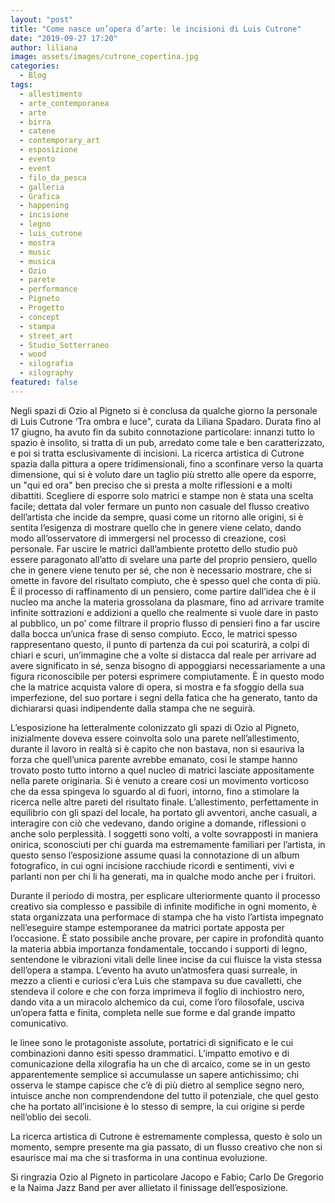 ```yaml
---
layout: "post"
title: "Come nasce un’opera d’arte: le incisioni di Luis Cutrone"
date: "2019-09-27 17:20"
author: liliana
image: assets/images/cutrone_copertina.jpg
categories:
  - Blog
tags:
  - allestimento
  - arte_contemporanea
  - arte
  - birra
  - catene
  - contemporary_art
  - esposizione
  - evento
  - event
  - filo_da_pesca
  - galleria
  - Grafica
  - happening
  - incisione
  - legno
  - luis_cutrone
  - mostra
  - music
  - musica
  - Ozio
  - parete
  - performance
  - Pigneto
  - Progetto
  - concept
  - stampa
  - street_art
  - Studio_Sotterraneo
  - wood
  - xilografia
  - xilography
featured: false
---
```

Negli spazi di Ozio al Pigneto si è conclusa da qualche giorno la personale di Luis Cutrone ‘Tra ombra e luce", curata da Liliana Spadaro. Durata fino  al 17 giugno, ha avuto fin da subito connotazione particolare: innanzi tutto lo spazio è insolito, si tratta di un pub, arredato come tale e ben caratterizzato, e poi si tratta esclusivamente di incisioni. La ricerca artistica di Cutrone spazia dalla pittura a opere tridimensionali, fino a sconfinare verso la quarta dimensione, qui si è voluto dare un taglio più stretto alle opere da esporre, un "qui ed ora" ben preciso che si presta a molte riflessioni e a molti dibattiti. Scegliere di esporre solo matrici e stampe non è stata una scelta facile; dettata dal voler fermare un punto non casuale del flusso creativo dell’artista che incide da sempre, quasi come un ritorno alle origini, si è sentita l’esigenza di mostrare quello che in genere viene celato, dando modo all’osservatore di immergersi nel processo di creazione, così personale. Far uscire le matrici dall’ambiente protetto dello studio può essere paragonato all’atto di svelare una parte del proprio pensiero, quello che in genere viene tenuto per sé, che non è necessario mostrare, che si omette in favore del risultato compiuto, che è spesso quel che conta di più. È il processo di raffinamento di un pensiero, come partire dall’idea che è il nucleo ma anche la materia grossolana da plasmare, fino ad arrivare tramite infinite sottrazioni e addizioni a quello che realmente si vuole dare in pasto al pubblico, un po’ come filtrare il proprio flusso di pensieri fino a far uscire dalla bocca un’unica frase di senso compiuto. Ecco, le matrici spesso rappresentano questo, il punto di partenza da cui poi scaturirà, a colpi di chiari e scuri, un’immagine che a volte si distacca dal reale per arrivare ad avere significato in sé, senza bisogno di appoggiarsi necessariamente a una figura riconoscibile per potersi esprimere compiutamente. È in questo modo che la matrice acquista valore di opera, si mostra e fa sfoggio della sua imperfezione, del suo portare i segni della fatica che ha generato, tanto da dichiararsi quasi indipendente dalla stampa che ne seguirà.

L’esposizione ha letteralmente colonizzato gli spazi di Ozio al Pigneto, inizialmente doveva essere coinvolta solo una parete nell’allestimento, durante il lavoro in realtà si è capito che non bastava, non si esauriva la forza che quell’unica parente avrebbe emanato, cosi le stampe hanno trovato posto tutto intorno a quel nucleo di matrici lasciate appositamente nella parete originaria. Si è venuto a creare cosi un movimento vorticoso che da essa spingeva lo sguardo al di fuori, intorno, fino a stimolare la ricerca nelle altre pareti del risultato finale. L’allestimento, perfettamente in equilibrio con gli spazi del locale, ha portato gli avventori, anche casuali, a interagire con ciò che vedevano, dando origine a domande, riflessioni o anche solo perplessità. I soggetti sono volti, a volte sovrapposti in maniera onirica, sconosciuti per chi guarda ma estremamente familiari per l’artista, in questo senso l’esposizione assume quasi la connotazione di un album fotografico, in cui ogni incisione racchiude ricordi e sentimenti, vivi e parlanti non per chi li ha generati, ma in qualche modo anche per i fruitori.

Durante il periodo di mostra, per esplicare ulteriormente quanto il processo creativo sia complesso e passibile di infinite modifiche in ogni momento, è stata organizzata una performace di stampa che ha visto l’artista impegnato nell’eseguire stampe estemporanee da matrici portate apposta per l’occasione. È stato possibile anche provare, per capire in profondità quanto la materia abbia importanza fondamentale, toccando i supporti di legno, sentendone le vibrazioni vitali delle linee incise da cui fluisce la vista stessa dell’opera a stampa. L’evento ha avuto un’atmosfera quasi surreale, in mezzo a clienti e curiosi c’era Luis che stampava su due cavalletti, che stendeva il colore e che con forza imprimeva il foglio di inchiostro nero, dando vita a un miracolo alchemico da cui, come l’oro filosofale, usciva un’opera fatta e finita, completa nelle sue forme e dal grande impatto comunicativo.

le linee sono le protagoniste assolute, portatrici di significato e le cui combinazioni danno esiti spesso drammatici. L’impatto emotivo e di comunicazione della xilografia ha un che di arcaico, come se in un gesto apparentemente semplice si accumulasse un sapere antichissimo; chi osserva le stampe capisce che c’è di più dietro al semplice segno nero, intuisce anche non comprendendone del tutto il potenziale, che quel gesto che ha portato all’incisione è lo stesso di sempre, la cui origine si perde nell’oblio dei secoli.

La ricerca artistica di Cutrone è estremamente complessa, questo è solo un momento, sempre presente ma gia passato, di un flusso creativo che non si esaurisce mai ma che si trasforma in una continua evoluzione.



Si ringrazia Ozio al Pigneto in particolare Jacopo e Fabio; Carlo De Gregorio e la Naima Jazz Band per aver allietato il finissage dell’esposizione.
